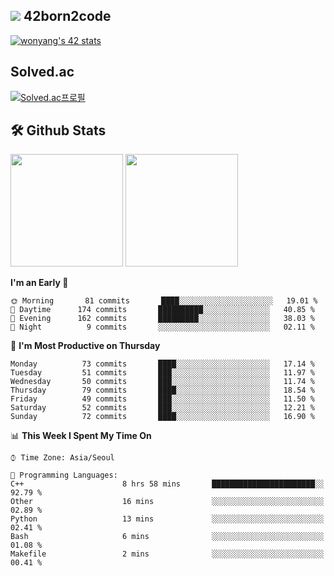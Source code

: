 
## <img src="https://img.shields.io/badge/-000000?style=flat&logo=42&logoColor=white"> 42born2code
[![wonyang's 42 stats](https://badge42.vercel.app/api/v2/cl5nhe5b6007809kydha7ht42/stats?cursusId=21&coalitionId=88)](https://profile.intra.42.fr/users/wonyang)

## Solved.ac
[![Solved.ac프로필](http://mazassumnida.wtf/api/v2/generate_badge?boj=bennyws)](https://solved.ac/bennyws)

## 🛠️ Github Stats
<p>
  <img height="180em" src="https://github-readme-stats-veggie-garden.vercel.app/api?username=gemstoneyang&show_icons=true&include_all_commits=true&bg_color=30,e96443,904e95&title_color=fff&text_color=fff">
  <img height="180em" src="https://github-readme-stats-veggie-garden.vercel.app/api/top-langs/?username=gemstoneyang&layout=compact&bg_color=30,e96443,904e95&title_color=fff&text_color=fff">
</p>

<!--START_SECTION:waka-->
**I'm an Early 🐤** 

```text
🌞 Morning       81 commits       ████░░░░░░░░░░░░░░░░░░░░░   19.01 % 
🌆 Daytime      174 commits       ██████████░░░░░░░░░░░░░░░   40.85 % 
🌃 Evening      162 commits       █████████░░░░░░░░░░░░░░░░   38.03 % 
🌙 Night          9 commits       ░░░░░░░░░░░░░░░░░░░░░░░░░   02.11 % 

```
📅 **I'm Most Productive on Thursday** 

```text
Monday          73 commits       ████░░░░░░░░░░░░░░░░░░░░░   17.14 % 
Tuesday         51 commits       ███░░░░░░░░░░░░░░░░░░░░░░   11.97 % 
Wednesday       50 commits       ███░░░░░░░░░░░░░░░░░░░░░░   11.74 % 
Thursday        79 commits       ████░░░░░░░░░░░░░░░░░░░░░   18.54 % 
Friday          49 commits       ███░░░░░░░░░░░░░░░░░░░░░░   11.50 % 
Saturday        52 commits       ███░░░░░░░░░░░░░░░░░░░░░░   12.21 % 
Sunday          72 commits       ████░░░░░░░░░░░░░░░░░░░░░   16.90 % 

```


📊 **This Week I Spent My Time On** 

```text
⌚︎ Time Zone: Asia/Seoul

💬 Programming Languages: 
C++                      8 hrs 58 mins       ███████████████████████░░   92.79 % 
Other                    16 mins             ░░░░░░░░░░░░░░░░░░░░░░░░░   02.89 % 
Python                   13 mins             ░░░░░░░░░░░░░░░░░░░░░░░░░   02.41 % 
Bash                     6 mins              ░░░░░░░░░░░░░░░░░░░░░░░░░   01.08 % 
Makefile                 2 mins              ░░░░░░░░░░░░░░░░░░░░░░░░░   00.41 % 

```


<!--END_SECTION:waka-->
